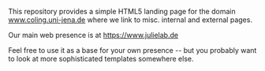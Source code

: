 This repository provides a simple HTML5 landing page for the domain www.coling.uni-jena.de where we link to misc. internal and external pages.

Our main web presence is at https://www.julielab.de

Feel free to use it as a base for your own presence -- but you probably want to look at more sophisticated templates somewhere else.
